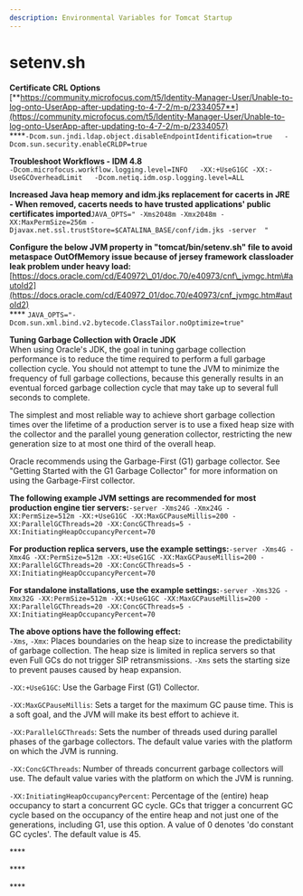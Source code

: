```yaml
---
description: Environmental Variables for Tomcat Startup
---
```


# setenv.sh

**Certificate CRL Options**  
[**https://community.microfocus.com/t5/Identity-Manager-User/Unable-to-log-onto-UserApp-after-updating-to-4-7-2/m-p/2334057**](https://community.microfocus.com/t5/Identity-Manager-User/Unable-to-log-onto-UserApp-after-updating-to-4-7-2/m-p/2334057)  
****`-Dcom.sun.jndi.ldap.object.disableEndpointIdentification=true  
-Dcom.sun.security.enableCRLDP=true`

**Troubleshoot Workflows - IDM 4.8**  
`-Dcom.microfocus.workflow.logging.level=INFO  
-XX:+UseG1GC -XX:-UseGCOverheadLimit  
-Dcom.netiq.idm.osp.logging.level=ALL`

**Increased Java heap memory and idm.jks replacement for cacerts in JRE - When removed, cacerts needs to have trusted applications' public certificates imported**`JAVA_OPTS=" -Xms2048m -Xmx2048m -XX:MaxPermSize=256m -Djavax.net.ssl.trustStore=$CATALINA_BASE/conf/idm.jks -server  "`

**Configure the below JVM property in "tomcat/bin/setenv.sh" file to avoid metaspace OutOfMemory issue because of jersey framework classloader leak problem under heavy load:**   
[https://docs.oracle.com/cd/E40972\_01/doc.70/e40973/cnf\_jvmgc.htm\#autoId2](https://docs.oracle.com/cd/E40972_01/doc.70/e40973/cnf_jvmgc.htm#autoId2)  
**** `JAVA_OPTS="-Dcom.sun.xml.bind.v2.bytecode.ClassTailor.noOptimize=true"`  
  
**Tuning Garbage Collection with Oracle JDK**  
When using Oracle's JDK, the goal in tuning garbage collection performance is to reduce the time required to perform a full garbage collection cycle. You should not attempt to tune the JVM to minimize the frequency of full garbage collections, because this generally results in an eventual forced garbage collection cycle that may take up to several full seconds to complete.

The simplest and most reliable way to achieve short garbage collection times over the lifetime of a production server is to use a fixed heap size with the collector and the parallel young generation collector, restricting the new generation size to at most one third of the overall heap.

Oracle recommends using the Garbage-First \(G1\) garbage collector. See "Getting Started with the G1 Garbage Collector" for more information on using the Garbage-First collector.

**The following example JVM settings are recommended for most production engine tier servers:**`-server -Xms24G -Xmx24G -XX:PermSize=512m -XX:+UseG1GC -XX:MaxGCPauseMillis=200 -XX:ParallelGCThreads=20 -XX:ConcGCThreads=5 -XX:InitiatingHeapOccupancyPercent=70`

**For production replica servers, use the example settings:**`-server -Xms4G -Xmx4G -XX:PermSize=512m -XX:+UseG1GC -XX:MaxGCPauseMillis=200 -XX:ParallelGCThreads=20 -XX:ConcGCThreads=5 -XX:InitiatingHeapOccupancyPercent=70`

**For standalone installations, use the example settings:**`-server -Xms32G -Xmx32G -XX:PermSize=512m -XX:+UseG1GC -XX:MaxGCPauseMillis=200 -XX:ParallelGCThreads=20 -XX:ConcGCThreads=5 -XX:InitiatingHeapOccupancyPercent=70`

**The above options have the following effect:**  
`-Xms`, `-Xmx`: Places boundaries on the heap size to increase the predictability of garbage collection. The heap size is limited in replica servers so that even Full GCs do not trigger SIP retransmissions. `-Xms` sets the starting size to prevent pauses caused by heap expansion.

`-XX:+UseG1GC`: Use the Garbage First \(G1\) Collector.

`-XX:MaxGCPauseMillis`: Sets a target for the maximum GC pause time. This is a soft goal, and the JVM will make its best effort to achieve it.

`-XX:ParallelGCThreads`: Sets the number of threads used during parallel phases of the garbage collectors. The default value varies with the platform on which the JVM is running.

`-XX:ConcGCThreads`: Number of threads concurrent garbage collectors will use. The default value varies with the platform on which the JVM is running.

`-XX:InitiatingHeapOccupancyPercent`: Percentage of the \(entire\) heap occupancy to start a concurrent GC cycle. GCs that trigger a concurrent GC cycle based on the occupancy of the entire heap and not just one of the generations, including G1, use this option. A value of 0 denotes 'do constant GC cycles'. The default value is 45.





\*\*\*\*

\*\*\*\*

\*\*\*\*



  


